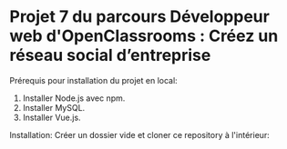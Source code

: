 # Projet 7 du parcours Développeur web d'OpenClassrooms : Créez un réseau social d’entreprise 

Prérequis pour installation du projet en local:
1. Installer Node.js avec npm.
2. Installer MySQL.
3. Installer Vue.js.

Installation:
Créer un dossier vide et cloner ce repository à l'intérieur: 

